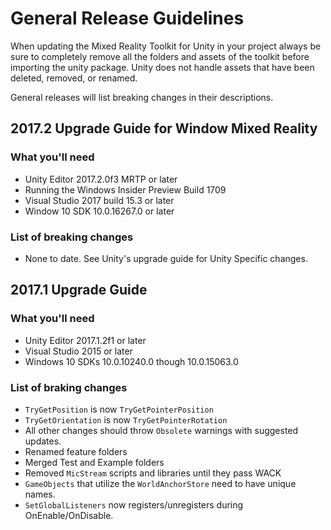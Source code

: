 # General Release Guidelines

When updating the Mixed Reality Toolkit for Unity in your project always be sure to completely remove all the folders and assets of the toolkit before importing the unity package.  Unity does not handle assets that have been deleted, removed, or renamed.

General releases will list breaking changes in their descriptions.

## 2017.2 Upgrade Guide for Window Mixed Reality

### What you'll need

- Unity Editor 2017.2.0f3 MRTP or later
- Running the Windows Insider Preview Build 1709
- Visual Studio 2017 build 15.3 or later
- Window 10 SDK 10.0.16267.0 or later

### List of breaking changes
- None to date.  See Unity's upgrade guide for Unity Specific changes.

## 2017.1 Upgrade Guide

### What you'll need

- Unity Editor 2017.1.2f1 or later
- Visual Studio 2015 or later
- Windows 10 SDKs 10.0.10240.0 though 10.0.15063.0

### List of braking changes
- `TryGetPosition` is now `TryGetPointerPosition`
- `TryGetOrientation` is now `TryGetPointerRotation`
- All other changes should throw `Obsolete` warnings with suggested updates.
- Renamed feature folders
- Merged Test and Example folders
- Removed `MicStream` scripts and libraries until they pass WACK
- `GameObjects` that utilize the `WorldAnchorStore` need to have unique names.
- `SetGlobalListeners` now registers/unregisters during OnEnable/OnDisable.
